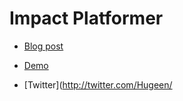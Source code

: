 Impact Platformer
===========

* [Blog post](http://hugeen.wordpress.com/2013/03/25/introduction-a-la-creation-dun-jeu-html5-avec-impactjs/)

* [Demo](http://hugeen.github.com/impact_1gam/demo.html)

* [Twitter](http://twitter.com/Hugeen/
